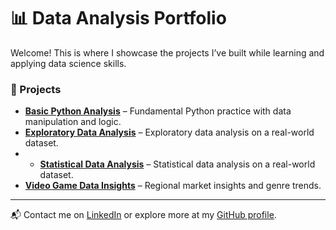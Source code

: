 # 📊 Data Analysis Portfolio

Welcome! This is where I showcase the projects I’ve built while learning and applying data science skills.

### 🧠 Projects

- **[Basic Python Analysis](./1-basic-python.ipynb)** – Fundamental Python practice with data manipulation and logic.
- **[Exploratory Data Analysis](./2-exploratory-data-analysis.ipynb)** – Exploratory data analysis on a real-world dataset.
- - **[Statistical Data Analysis](./3-statistical-data-analysis.ipynb)** – Statistical data analysis on a real-world dataset.
- **[Video Game Data Insights](./videogame-project.ipynb)** – Regional market insights and genre trends.

---

📬 Contact me on [LinkedIn](https://www.linkedin.com/in/ana-ward-/) or explore more at my [GitHub profile](https://github.com/una-bananana).
